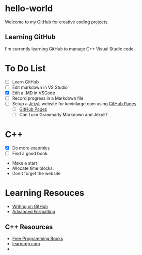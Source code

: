 # hello-world
Welcome to my GitHub for creative coding projects. 
## Learning GitHub
I'm currently learning GitHub to manage C++ Visual Studio code.
# To Do List
- [ ] Learn GitHub
- [ ] Edit markdown in VS Studio
- [x] Edit a .MD in VSCode
- [ ] Record progress in a Markdown file
- [ ] Setup a [Jekyll](https://docs.github.com/en/pages/setting-up-a-github-pages-site-with-jekyll) website for kevinlarge.com using [GitHub Pages](https://docs.github.com/en/pages).
  - [ ] [GitHub Pages](https://pages.github.com/)
  - [ ] Can I use Grammarly Markdown and Jekyll? 
# C++
- [x] Do more exapmles
- [ ] Find a good book. 
* Make a start
* Allocate time blocks.
* Don't forget the website
# Learning Resouces
* [Writing on GitHub]( https://docs.github.com/en/get-started/writing-on-github/getting-started-with-writing-and-formatting-on-github/quickstart-for-writing-on-github)
* [Advanced Formatting](https://docs.github.com/en/get-started/writing-on-github/working-with-advanced-formatting/organizing-information-with-tables)
## C++ Resources
* [Free Programming Books](https://github.com/EbookFoundation/free-programming-books/blob/main/books/free-programming-books-langs.md#cpp)
* [learncpp.com](https://www.learncpp.com/)
* 
